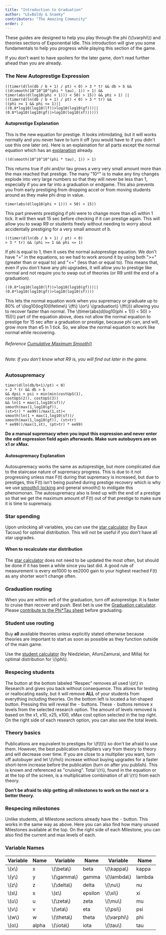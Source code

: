 ```yaml
---
title: "Introduction to Graduation"
author: "LE★Baldy & Snaeky"
contributors: "The Amazing Community"
order: 2
---
```


These guides are designed to help you play through the phi (\\(\varphi\\)) and theories sections
of Exponential Idle. This introduction will give you some fundamentals to help you progress
while playing this section of the game.

If you don't want to have spoilers for the later game, don't read
further ahead than you are already.

### The New Autoprestige Expression

```
((timer(d(ln(db / b + 1) / pt) < 0) > 3 * tr && db > b && 
((d(smooth(10^10^10^(phi * tau), 1)) > 1) && 
timer(abs(d(log10(phi + 1))) < 50) > 15)) && phi > 1) || 
((timer(d(ln(db / b + 1) / pt) < 0) > 3 * tr) &&
((phi >= 1 && phi <= 1)||
((0.8*log10(log10(lf))>log10(log10(gf)))||
(0.8*log10(log10(gf))>log10(log10(sf))))))
```

#### Autoprestige Explanation
This is the new equation for prestige. It looks intimidating, but it will works normally and 
you never have to turn it off (you would have to if you didn't use this one later on). Here is 
an explaination for all parts except the normal equation which has an [explanation](https://exponential-idle-guides.netlify.app/guides/basics/#autoprestige-explaination) already.

```
((d(smooth(10^10^10^(phi * tau), 1)) > 1)
```

This returns true if phi and/or tau grows a very very small amount more than the max 
reached that prestige. The many "10^" is to make any tiny changes explode into very large 
numbers so that they will never be less than 1, especially if you are far into a graduation 
or endgame. This also prevents you from early prestiging from dropping accel or from moving 
students around as they make phi drop in value.

```
timer(abs(d(log10(phi + 1))) < 50) > 15))
```

This part prevents prestiging if phi were to change more than e5 within 1 tick. It 
will then wait 15 sec before checking if it can prestige again. This will allow you 
to swap R9 or students freely without needing to worry about accidentally prestiging 
for a very small amount of b.

```
((timer(d(ln(db / b + 1) / pt) < 0)
> 3 * tr) && (phi >= 1 && phi <= 1)
```

If phi is equal to 1, then it uses the normal autoprestige equation. We don't have
 "=" in the equations, so we had to work around it by using both ">=" (greater than 
 or equal to) and "<=" (less than or equal to). This means that, even if you don't 
 have any phi upgrades, it will allow you to prestige like normal and not require you 
 to swap out of theories (or R9 until the end of a graduation).

```
((0.8*log10(log10(lf))>log10(log10(gf)))||
(0.8*log10(log10(gf))>log10(log10(sf))))
```

This lets the normal equation work when you supremacy or graduate up to 80% of 
\\(log10(log10(lifetime\\) \\(ft\\) \\(or\\) \\(graduation\\) \\(ft\\))) allowing you to 
recover faster than normal. The \\(timer(abs(d(log10(phi + 1))) < 50) > 15))\\) part 
of the equation above, does not allow the normal equation to prestige for 15 sec after 
a graduation or prestige, because phi can, and will, grow more than e5 in 1 tick. So, 
we allow the normal equation to work like normal while recovering.

###### Reference [Cumulative Maximum Smooth()](https://exponential-idle-guides.netlify.app/guides/basics/#method-3-cumulative-maximum)
###### Note: If you don't know what R9 is, you will find out later in the game.

### Autosupremacy

```
timer(d(ln(db/b+1)/pt) < 0)
> 2 * tr && db > b
&& dpsi + psi > min(min(costUpS(1),
costUpS(2)), costUpS(3))
&& ln(1 + max(1,log10(sf))/
smooth(max(1,log10(gf)),
(st>tr) * ee99))/max(1,st)<
smooth(ln(1 + max(1,log10(sf))/
smooth(max(1,log10(gf)), (st>tr)
* ee99))/max(1,st), (pt>tr) * ee99)
```

**Do a manual supremacy when you input this expression and never enter the
edit expression field again afterwards. Make sure autobuyers are on x1
or xMax.**

#### Autosupremacy Explanation

Autosupremacy works the same as autoprestige, but more complicated due to the staircase nature of supremacy progress. This is due to it not progressing unless max F(t) during that supremacy is increased, but due to prestiges, this F(t) isn't being pushed during prestige recovery which is why we use [smooth() locking](https://exponential-idle-guides.netlify.app/guides/basics/#method-2-lock) and general smooth() to midigate this phenomonan. The autosupremacy also is lined up with the end of a prestige so that we get the maximum amount of F(t) out of that prestige to make sure it is time to supremacy.

### Star spending
Upon unlocking all variables, you can use the [star calculator](https://conicgames.github.io/exponentialidle/stars) (by Eaux Tacous) for optimal distribution. This will not be useful if you don't have all star upgrades.

#### When to recalculate star distribution
The [star calculator](https://conicgames.github.io/exponentialidle/stars) does not need to be updated the most often, but should be done if it has been a while since you last did. A good rule of measurement is every ee1000 to ee2000 gain to your highest reached F(t) as any shorter won't change often.

### Graduation routing
When you are within ee5 of the graduation, turn off autoprestige. It is faster
to cruise than recover and push. Best bet is use the [Graduation
calculator](https://replit.com/@LEBaldy2002/gradcalc). Please [contribute to the Phi\*Tau sheet](https://docs.google.com/forms/d/12ldZ22WXQrmsHVt_269-a55KTir-KvT65gmX2JXTYpQ/edit) before graduating.

### Student use routing
Buy **all** available theories unless
explicitly stated otherwise because theories are important to start as soon
as possible as they function outside of the main game.

Use the [student calculator](https://conicgames.github.io/exponentialidle/students.html) (by Niedzielan, AfuroZamurai, and Milla) for optimal distribution for \\(\phi\\).

### Respecing students
The button at the bottom labeled “Respec” removes all used \\(σ\\) in
Research and gives you back without consequence. This allows for testing
or reallocating easily, but it will remove __ALL__ of your students from 
everything including theories. On the bottom left is located a list-shaped
button. Pressing this will reveal the <kbd>-</kbd> buttons. These
<kbd>-</kbd> buttons remove x levels from the selected research option.
The amount of levels removed is based on the x1, x10, x25, x100, xMax
cost option selected in the top right. On the right side of each
research option, you can also see the total levels.

### Theory basics
Publications are equivalent to prestiges for \\(f(t)\\) so don't be afraid to
use them. However, the best publication multipliers vary from theory to theory and will
decrease over time. If you are close to a multiplier you want, turn off autobuyer
and let \\(\rho\\) increase without buying upgrades for a faster short-term increase
before the publication (turn on after you publish). This is known and referenced as "cruising".
Total \\(τ\\), found in the equation or at the top of the screen, is a multiplicative 
combination of all \\(τ\\) from each theory.

__Don’t be afraid to skip getting all milestones to work on the next or a
better theory.__

### Respecing milestones
Unlike students, all Milestone sections already have the <kbd>-</kbd> button.
This works in the same way as above. Here you can also find how many
unused Milestones available at the top. On the right side of each
Milestone, you can also find the current and max levels of each.

### Variable Names
Variable | Name | Variable | Name | Variable | Name
--- | --- | --- | --- | --- | ---
\\(x\\) | x | \\(\beta\\) | beta | \\(\kappa\\) | kappa
\\(y\\) | y | \\(\gamma\\) | gamma | \\(\lambda\\) | lambda
\\(z\\) | z | \\(\delta\\) | delta | \\(\nu\\) | nu
\\(s\\) | s | \\(ε\\) | epsilon | \\(\xi\\) | xi
\\(u\\) | u | \\(\zeta\\) | zeta | \\(\mu\\) | mu
\\(v\\) | v | \\(\eta\\) | eta | \\(\psi\\) | psi
\\(w\\) | w | \\(\theta\\) | theta | \\(\varphi\\) | phi
\\(α\\) | alpha | \\(\iota\\) | iota | \\(\tau\\) | tau
